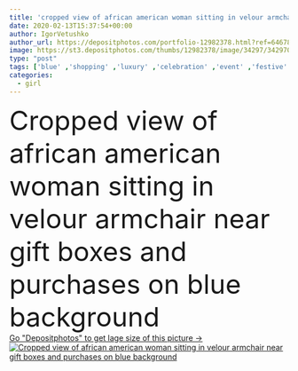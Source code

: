 ```yaml
---
title: 'cropped view of african american woman sitting in velour armchair near gift boxes and purchases on blue background'
date: 2020-02-13T15:37:54+00:00
author: IgorVetushko
author_url: https://depositphotos.com/portfolio-12982378.html?ref=64678756
image: https://st3.depositphotos.com/thumbs/12982378/image/34297/342970994/api_thumb_450.jpg?forcejpeg=true
type: "post"
tags: ['blue' ,'shopping' ,'luxury' ,'celebration' ,'event' ,'festive' ,'greeting' ,'holiday' ,'girl' ,'style' ,'sit' ,'fashion' ,'pink' ,'presents' ,'stylish' ,'woman' ,'gifts' ,'armchair' ,'fashionable' ,'shopaholic' ,'partial' ,'purchases' ,'Cropped' ,'velour' ,'one person' ,'Studio Shot' ,'young adult' ,'black woman' ,'african american' ,'shopping bags' ,'gift boxes' ]
categories: 
  - girl
---
```

<div aling="center">
            <font size="60"> Cropped view of african american woman sitting in velour armchair near gift boxes and purchases on blue background</font>   
</div>
<div>
    <a href='https://st3.depositphotos.com/thumbs/12982378/image/34297/342970994/api_thumb_450.jpg?forcejpeg=true?ref=64678756' target=_blank > Go "Depositphotos" to get lage size of this picture ->
        <img href='https://st3.depositphotos.com/thumbs/12982378/image/34297/342970994/api_thumb_450.jpg?forcejpeg=true?ref=64678756' src='https://st3.depositphotos.com/12982378/34297/i/950/depositphotos_342970994-stock-photo-cropped-view-african-american-woman.jpg?forcejpeg=true' alt='Cropped view of african american woman sitting in velour armchair near gift boxes and purchases on blue background' >
    </a>
</div>
